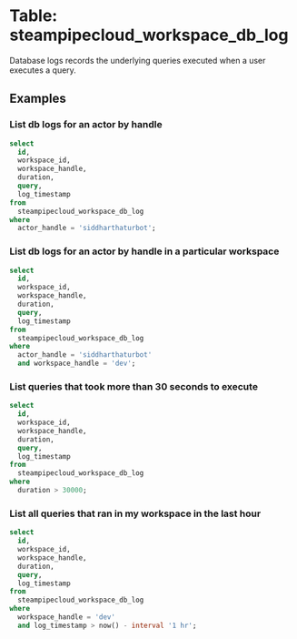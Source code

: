 # Table: steampipecloud_workspace_db_log

Database logs records the underlying queries executed when a user executes a query.

## Examples

### List db logs for an actor by handle

```sql
select
  id,
  workspace_id,
  workspace_handle,
  duration,
  query,
  log_timestamp
from
  steampipecloud_workspace_db_log
where
  actor_handle = 'siddharthaturbot';
```

### List db logs for an actor by handle in a particular workspace

```sql
select
  id,
  workspace_id,
  workspace_handle,
  duration,
  query,
  log_timestamp
from
  steampipecloud_workspace_db_log
where
  actor_handle = 'siddharthaturbot'
  and workspace_handle = 'dev';
```

### List queries that took more than 30 seconds to execute

```sql
select
  id,
  workspace_id,
  workspace_handle,
  duration,
  query,
  log_timestamp
from
  steampipecloud_workspace_db_log
where
  duration > 30000;
```

### List all queries that ran in my workspace in the last hour

```sql
select
  id,
  workspace_id,
  workspace_handle,
  duration,
  query,
  log_timestamp
from
  steampipecloud_workspace_db_log
where
  workspace_handle = 'dev'
  and log_timestamp > now() - interval '1 hr';
```
